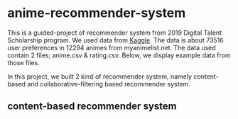 # anime-recommender-system

This is a guided-project of recommender system from 2019 Digital Talent Scholarship program. We used data from [Kaggle]( https://www.kaggle.com/datasets/CooperUnion/anime-recommendations-database?datasetId=571). The data is about 73516 user preferences in 12294 animes from myanimelist.net. The data used contain 2 files; anime.csv & rating.csv. Below, we display example data from those files. 



In this project, we built 2 kind of recommender system, namely content-based and collaborative-filtering based recommender system. 

## content-based recommender system


